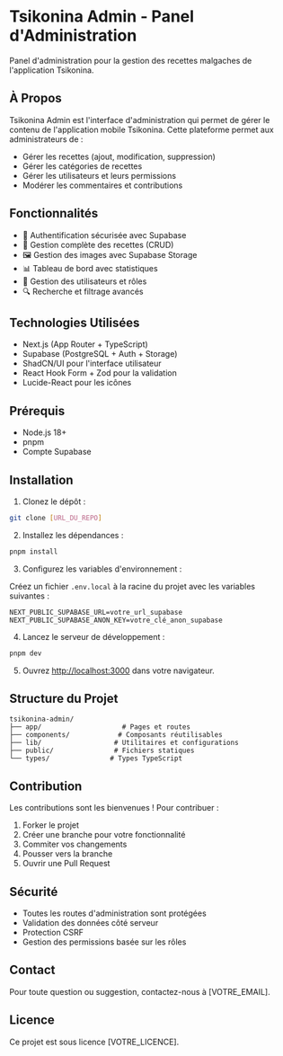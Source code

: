 # Tsikonina Admin - Panel d'Administration

Panel d'administration pour la gestion des recettes malgaches de l'application Tsikonina.

## À Propos

Tsikonina Admin est l'interface d'administration qui permet de gérer le contenu de l'application mobile Tsikonina. Cette plateforme permet aux administrateurs de :

- Gérer les recettes (ajout, modification, suppression)
- Gérer les catégories de recettes
- Gérer les utilisateurs et leurs permissions
- Modérer les commentaires et contributions

## Fonctionnalités

- 🔐 Authentification sécurisée avec Supabase
- 📝 Gestion complète des recettes (CRUD)
- 🖼️ Gestion des images avec Supabase Storage
- 📊 Tableau de bord avec statistiques
- 👥 Gestion des utilisateurs et rôles
- 🔍 Recherche et filtrage avancés

## Technologies Utilisées

- Next.js (App Router + TypeScript)
- Supabase (PostgreSQL + Auth + Storage)
- ShadCN/UI pour l'interface utilisateur
- React Hook Form + Zod pour la validation
- Lucide-React pour les icônes

## Prérequis

- Node.js 18+
- pnpm
- Compte Supabase

## Installation

1. Clonez le dépôt :

```bash
git clone [URL_DU_REPO]
```

2. Installez les dépendances :

```bash
pnpm install
```

3. Configurez les variables d'environnement :

Créez un fichier `.env.local` à la racine du projet avec les variables suivantes :

```env
NEXT_PUBLIC_SUPABASE_URL=votre_url_supabase
NEXT_PUBLIC_SUPABASE_ANON_KEY=votre_clé_anon_supabase
```

4. Lancez le serveur de développement :

```bash
pnpm dev
```

5. Ouvrez [http://localhost:3000](http://localhost:3000) dans votre navigateur.

## Structure du Projet

```
tsikonina-admin/
├── app/                    # Pages et routes
├── components/            # Composants réutilisables
├── lib/                  # Utilitaires et configurations
├── public/               # Fichiers statiques
└── types/               # Types TypeScript
```

## Contribution

Les contributions sont les bienvenues ! Pour contribuer :

1. Forker le projet
2. Créer une branche pour votre fonctionnalité
3. Commiter vos changements
4. Pousser vers la branche
5. Ouvrir une Pull Request

## Sécurité

- Toutes les routes d'administration sont protégées
- Validation des données côté serveur
- Protection CSRF
- Gestion des permissions basée sur les rôles

## Contact

Pour toute question ou suggestion, contactez-nous à [VOTRE_EMAIL].

## Licence

Ce projet est sous licence [VOTRE_LICENCE].
